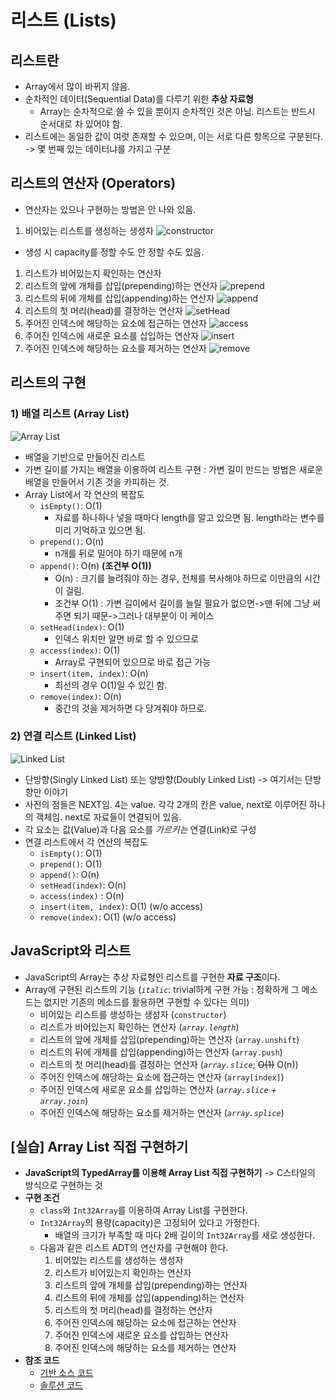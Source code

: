 # 리스트 (Lists)

## 리스트란

- Array에서 많이 바뀌지 않음.
- 순차적인 데이터(Sequential Data)를 다루기 위한 **추상 자료형** 
  - Array는 순차적으로 쓸 수 있을 뿐이지 순차적인 것은 아님. 리스트는 반드시 순서대로 차 있어야 함.
- 리스트에는 동일한 값이 여럿 존재할 수 있으며, 이는 서로 다른 항목으로 구분된다. -> 몇 번째 있는 데이터냐를 가지고 구분

## 리스트의 연산자 (Operators)

* 연산자는 있으나 구현하는 방법은 안 나와 있음.

1. 비어있는 리스트를 생성하는 생성자
  ![constructor](img/1.png)
  * 생성 시 capacity를 정할 수도 안 정할 수도 있음.
1. 리스트가 비어있는지 확인하는 연산자
1. 리스트의 앞에 개체를 삽입(prepending)하는 연산자
![prepend](img/2.png)
1. 리스트의 뒤에 개체를 삽입(appending)하는 연산자
![append](img/3.png)
1. 리스트의 첫 머리(head)를 결정하는 연산자
![setHead](img/4.png)
1. 주어진 인덱스에 해당하는 요소에 접근하는 연산자
![access](img/5.png)
1. 주어진 인덱스에 새로운 요소를 삽입하는 연산자
![insert](img/6.png)
1. 주어진 인덱스에 해당하는 요소를 제거하는 연산자
![remove](img/7.png)

## 리스트의 구현

### 1) 배열 리스트 (Array List)

![Array List](img/8.png)

- 배열을 기반으로 만들어진 리스트
- 가변 길이를 가지는 배열을 이용하여 리스트 구현 : 가변 길이 만드는 방법은 새로운 배열을 만들어서 기존 것을 카피하는 것.
- Array List에서 각 연산의 복잡도
  - `isEmpty()`: O(1)
    - 자료를 하나하나 넣을 때마다 length를 알고 있으면 됨. length라는 변수를 미리 기억하고 있으면 됨.
  - `prepend()`: O(n)
    - n개를 뒤로 밀어야 하기 때문에 n개
  - `append()`: O(n) **(조건부 O(1))**
    - O(n) : 크기를 늘려줘야 하는 경우, 전체를 복사해야 하므로 이만큼의 시간이 걸림.
    - 조건부 O(1) : 가변 길이에서 길이를 늘릴 필요가 없으면->맨 뒤에 그냥 써주면 되기 때문->그러나 대부분이 이 케이스
  - `setHead(index)`: O(1)
    - 인덱스 위치만 알면 바로 할 수 있으므로
  - `access(index)`: O(1)
    - Array로 구현되어 있으므로 바로 접근 가능
  - `insert(item, index)`: O(n)
    - 최선의 경우 O(1)일 수 있긴 함.
  - `remove(index)`: O(n)
    - 중간의 것을 제거하면 다 당겨줘야 하므로.

### 2) 연결 리스트 (Linked List)

![Linked List](img/9.png)

- 단방향(Singly Linked List) 또는 양방향(Doubly Linked List) -> 여기서는 단방향만 이야기
- 사진의 점들은 NEXT임. 4는 value. 각각 2개의 칸은 value, next로 이루어진 하나의 객체임. next로 자료들이 연결되어 있음.
- 각 요소는 값(Value)과 다음 요소를 *가르키는* 연결(Link)로 구성
- 연결 리스트에서 각 연산의 복잡도
  - `isEmpty()`: O(1)
  - `prepend()`: O(1)
  - `append()`: O(n)
  - `setHead(index)`: O(n)
  - `access(index)` : O(n)
  - `insert(item, index)`: O(1) (w/o access)
  - `remove(index)`: O(1) (w/o access)

## JavaScript와 리스트

- JavaScript의 Array는 추상 자료형인 리스트를 구현한 **자료 구조**이다.
- Array에 구현된 리스트의 기능 (*`italic`*: trivial하게 구현 가능 : 정확하게 그 메소드는 없지만 기존의 메소드를 활용하면 구현할 수 있다는 의미)
  - 비어있는 리스트를 생성하는 생성자 (`constructor`)
  - 리스트가 비어있는지 확인하는 연산자 (*`array.length`*)
  - 리스트의 앞에 개체를 삽입(prepending)하는 연산자 (`array.unshift`)
  - 리스트의 뒤에 개체를 삽입(appending)하는 연산자 (`array.push`)
  - 리스트의 첫 머리(head)를 결정하는 연산자 (*`array.slice`*; ~~O(1)~~ O(n))
  - 주어진 인덱스에 해당하는 요소에 접근하는 연산자 (`array[index]`)
  - 주어진 인덱스에 새로운 요소를 삽입하는 연산자 (*`array.slice` + `array.join`*)
  - 주어진 인덱스에 해당하는 요소를 제거하는 연산자 (*`array.splice`*)

## [실습] Array List 직접 구현하기

- **JavaScript의 TypedArray를 이용해 Array List 직접 구현하기** -> C스타일의 방식으로 구현하는 것
- **구현 조건**
  - `class`와 `Int32Array`를 이용하여 Array List를 구현한다.
  - `Int32Array`의 용량(capacity)은 고정되어 있다고 가정한다.
    - 배열의 크기가 부족할 때 마다 2배 길이의 `Int32Array`를 새로 생성한다.
  - 다음과 같은 리스트 ADT의 연산자를 구현해야 한다.
    1. 비어있는 리스트를 생성하는 생성자
    1. 리스트가 비어있는지 확인하는 연산자
    1. 리스트의 앞에 개체를 삽입(prepending)하는 연산자
    1. 리스트의 뒤에 개체를 삽입(appending)하는 연산자
    1. 리스트의 첫 머리(head)를 결정하는 연산자
    1. 주어진 인덱스에 해당하는 요소에 접근하는 연산자
    1. 주어진 인덱스에 새로운 요소를 삽입하는 연산자
    1. 주어진 인덱스에 해당하는 요소를 제거하는 연산자
- **참조 코드**
  - [기반 소스 코드](src/before.js)
  - [솔루션 코드](src/after.js)
